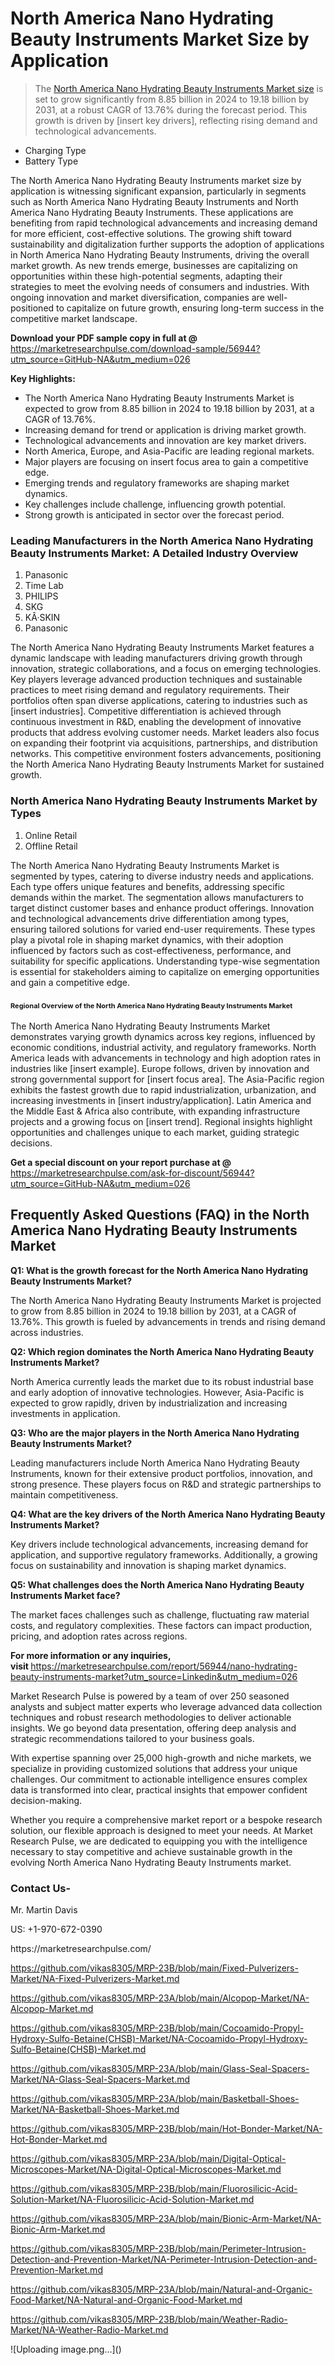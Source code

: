 <h1>North America Nano Hydrating Beauty Instruments Market&nbsp;Size by Application</h1><blockquote><p>The <a href="https://marketresearchpulse.com/download-sample/56944?utm_source=GitHub-NA&amp;utm_medium=026">North America Nano Hydrating Beauty Instruments Market size</a> is set to grow significantly from 8.85 billion in 2024 to 19.18 billion by 2031, at a robust CAGR of 13.76% during the forecast period. This growth is driven by [insert key drivers], reflecting rising demand and technological advancements.</p></blockquote><ul><li>Charging Type <li> Battery Type</li></ul><p>The North America Nano Hydrating Beauty Instruments market size by application is witnessing significant expansion, particularly in segments such as North America Nano Hydrating Beauty Instruments and North America Nano Hydrating Beauty Instruments. These applications are benefiting from rapid technological advancements and increasing demand for more efficient, cost-effective solutions. The growing shift toward sustainability and digitalization further supports the adoption of applications in North America Nano Hydrating Beauty Instruments, driving the overall market growth. As new trends emerge, businesses are capitalizing on opportunities within these high-potential segments, adapting their strategies to meet the evolving needs of consumers and industries. With ongoing innovation and market diversification, companies are well-positioned to capitalize on future growth, ensuring long-term success in the competitive market landscape.</p><p><strong>Download your PDF sample copy in full at @ </strong><a href="https://marketresearchpulse.com/download-sample/56944?utm_source=GitHub-NA&amp;utm_medium=026">https://marketresearchpulse.com/download-sample/56944?utm_source=GitHub-NA&amp;utm_medium=026</a></p><p><strong>Key Highlights: </strong></p><ul><li>The North America Nano Hydrating Beauty Instruments Market is expected to grow from 8.85 billion in 2024 to 19.18 billion by 2031, at a CAGR of 13.76%.</li><li>Increasing demand for trend or application is driving market growth.</li><li>Technological advancements and innovation are key market drivers.</li><li>North America, Europe, and Asia-Pacific are leading regional markets.</li><li>Major players are focusing on insert focus area to gain a competitive edge.</li><li>Emerging trends and regulatory frameworks are shaping market dynamics.</li><li>Key challenges include challenge, influencing growth potential.</li><li>Strong growth is anticipated in sector over the forecast period.</li></ul><h3>Leading Manufacturers in the North America Nano Hydrating Beauty Instruments Market: A Detailed Industry Overview</h3><ol><li>Panasonic</li><li>Time Lab</li><li>PHILIPS</li><li>SKG</li><li>KÂ·SKIN</li><li>Panasonic</li></ol><div class="flex max-w-full flex-col flex-grow"><div class="min-h-8 text-message flex w-full flex-col items-end gap-2 whitespace-normal break-words [.text-message+&amp;]:mt-5" dir="auto" data-message-author-role="assistant" data-message-id="fd8432e4-4910-450d-b182-61b7bfb0a01f" data-message-model-slug="gpt-4o"><div class="flex w-full flex-col gap-1 empty:hidden first:pt-[3px]"><div class="markdown prose w-full break-words dark:prose-invert light"><p>The North America Nano Hydrating Beauty Instruments Market features a dynamic landscape with leading manufacturers driving growth through innovation, strategic collaborations, and a focus on emerging technologies. Key players leverage advanced production techniques and sustainable practices to meet rising demand and regulatory requirements. Their portfolios often span diverse applications, catering to industries such as [insert industries]. Competitive differentiation is achieved through continuous investment in R&amp;D, enabling the development of innovative products that address evolving customer needs. Market leaders also focus on expanding their footprint via acquisitions, partnerships, and distribution networks. This competitive environment fosters advancements, positioning the North America Nano Hydrating Beauty Instruments Market for sustained growth.</p></div></div></div></div><h3>North America Nano Hydrating Beauty Instruments Market by Types</h3><ol><li>Online Retail <li> Offline Retail</li></ol><div class="flex max-w-full flex-col flex-grow"><div class="min-h-8 text-message flex w-full flex-col items-end gap-2 whitespace-normal break-words [.text-message+&amp;]:mt-5" dir="auto" data-message-author-role="assistant" data-message-id="084470be-0bb7-4664-bddf-5156b4f41249" data-message-model-slug="gpt-4o-mini"><div class="flex w-full flex-col gap-1 empty:hidden first:pt-[3px]"><div class="markdown prose w-full break-words dark:prose-invert light"><p>The North America Nano Hydrating Beauty Instruments Market is segmented by types, catering to diverse industry needs and applications. Each type offers unique features and benefits, addressing specific demands within the market. The segmentation allows manufacturers to target distinct customer bases and enhance product offerings. Innovation and technological advancements drive differentiation among types, ensuring tailored solutions for varied end-user requirements. These types play a pivotal role in shaping market dynamics, with their adoption influenced by factors such as cost-effectiveness, performance, and suitability for specific applications. Understanding type-wise segmentation is essential for stakeholders aiming to capitalize on emerging opportunities and gain a competitive edge.</p></div></div></div></div><h3><span style="font-size: 11px;">Regional Overview of the North America Nano Hydrating Beauty Instruments Market</span></h3><div class="flex max-w-full flex-col flex-grow"><div class="min-h-8 text-message flex w-full flex-col items-end gap-2 whitespace-normal break-words [.text-message+&amp;]:mt-5" dir="auto" data-message-author-role="assistant" data-message-id="e9038762-ce64-4e30-91c9-9bd413514231" data-message-model-slug="gpt-4o-mini"><div class="flex w-full flex-col gap-1 empty:hidden first:pt-[3px]"><div class="markdown prose w-full break-words dark:prose-invert light"><p>The North America Nano Hydrating Beauty Instruments Market demonstrates varying growth dynamics across key regions, influenced by economic conditions, industrial activity, and regulatory frameworks. North America leads with advancements in technology and high adoption rates in industries like [insert example]. Europe follows, driven by innovation and strong governmental support for [insert focus area]. The Asia-Pacific region exhibits the fastest growth due to rapid industrialization, urbanization, and increasing investments in [insert industry/application]. Latin America and the Middle East &amp; Africa also contribute, with expanding infrastructure projects and a growing focus on [insert trend]. Regional insights highlight opportunities and challenges unique to each market, guiding strategic decisions.</p></div></div></div></div><p><strong>Get a special discount on your report purchase at @ </strong><a href="https://marketresearchpulse.com/ask-for-discount/56944?utm_source=GitHub-NA&amp;utm_medium=026">https://marketresearchpulse.com/ask-for-discount/56944?utm_source=GitHub-NA&amp;utm_medium=026</a></p><h2>Frequently Asked Questions (FAQ) in the North America Nano Hydrating Beauty Instruments Market</h2><p><strong>Q1: What is the growth forecast for the North America Nano Hydrating Beauty Instruments Market?</strong></p><p>The North America Nano Hydrating Beauty Instruments Market is projected to grow from 8.85 billion in 2024 to 19.18 billion by 2031, at a CAGR of 13.76%. This growth is fueled by advancements in trends and rising demand across industries.</p><p><strong>Q2: Which region dominates the North America Nano Hydrating Beauty Instruments Market?</strong></p><p>North America currently leads the market due to its robust industrial base and early adoption of innovative technologies. However, Asia-Pacific is expected to grow rapidly, driven by industrialization and increasing investments in application.</p><p><strong>Q3: Who are the major players in the North America Nano Hydrating Beauty Instruments Market?</strong></p><p>Leading manufacturers include North America Nano Hydrating Beauty Instruments, known for their extensive product portfolios, innovation, and strong presence. These players focus on R&amp;D and strategic partnerships to maintain competitiveness.</p><p><strong>Q4: What are the key drivers of the North America Nano Hydrating Beauty Instruments Market?</strong></p><p>Key drivers include technological advancements, increasing demand for application, and supportive regulatory frameworks. Additionally, a growing focus on sustainability and innovation is shaping market dynamics.</p><p><strong>Q5: What challenges does the North America Nano Hydrating Beauty Instruments Market face?</strong></p><p>The market faces challenges such as challenge, fluctuating raw material costs, and regulatory complexities. These factors can impact production, pricing, and adoption rates across regions.</p><p><strong>For more information or any inquiries, visit&nbsp;</strong><a href="https://marketresearchpulse.com/report/56944/nano-hydrating-beauty-instruments-market?utm_source=Linkedin&utm_medium=026">https://marketresearchpulse.com/report/56944/nano-hydrating-beauty-instruments-market?utm_source=Linkedin&utm_medium=026</a></p><p>Market Research Pulse is powered by a team of over 250 seasoned analysts and subject matter experts who leverage advanced data collection techniques and robust research methodologies to deliver actionable insights. We go beyond data presentation, offering deep analysis and strategic recommendations tailored to your business goals.</p><p>With expertise spanning over 25,000 high-growth and niche markets, we specialize in providing customized solutions that address your unique challenges. Our commitment to actionable intelligence ensures complex data is transformed into clear, practical insights that empower confident decision-making.</p><p>Whether you require a comprehensive market report or a bespoke research solution, our flexible approach is designed to meet your needs. At Market Research Pulse, we are dedicated to equipping you with the intelligence necessary to stay competitive and achieve sustainable growth in the evolving North America Nano Hydrating Beauty Instruments market.</p><h3><strong>Contact Us-</strong></h3><p>Mr. Martin Davis</p><p>US: +1-970-672-0390</p><p>https://marketresearchpulse.com/</p><p><a href="https://github.com/vikas8305/MRP-23B/blob/main/Fixed-Pulverizers-Market/NA-Fixed-Pulverizers-Market.md">https://github.com/vikas8305/MRP-23B/blob/main/Fixed-Pulverizers-Market/NA-Fixed-Pulverizers-Market.md</a></p><p><a href="https://github.com/vikas8305/MRP-23A/blob/main/Alcopop-Market/NA-Alcopop-Market.md">https://github.com/vikas8305/MRP-23A/blob/main/Alcopop-Market/NA-Alcopop-Market.md</a></p><p><a href="https://github.com/vikas8305/MRP-23B/blob/main/Cocoamido-Propyl-Hydroxy-Sulfo-Betaine(CHSB)-Market/NA-Cocoamido-Propyl-Hydroxy-Sulfo-Betaine(CHSB)-Market.md">https://github.com/vikas8305/MRP-23B/blob/main/Cocoamido-Propyl-Hydroxy-Sulfo-Betaine(CHSB)-Market/NA-Cocoamido-Propyl-Hydroxy-Sulfo-Betaine(CHSB)-Market.md</a></p><p><a href="https://github.com/vikas8305/MRP-23A/blob/main/Glass-Seal-Spacers-Market/NA-Glass-Seal-Spacers-Market.md">https://github.com/vikas8305/MRP-23A/blob/main/Glass-Seal-Spacers-Market/NA-Glass-Seal-Spacers-Market.md</a></p><p><a href="https://github.com/vikas8305/MRP-23A/blob/main/Basketball-Shoes-Market/NA-Basketball-Shoes-Market.md">https://github.com/vikas8305/MRP-23A/blob/main/Basketball-Shoes-Market/NA-Basketball-Shoes-Market.md</a></p><p><a href="https://github.com/vikas8305/MRP-23B/blob/main/Hot-Bonder-Market/NA-Hot-Bonder-Market.md">https://github.com/vikas8305/MRP-23B/blob/main/Hot-Bonder-Market/NA-Hot-Bonder-Market.md</a></p><p><a href="https://github.com/vikas8305/MRP-23A/blob/main/Digital-Optical-Microscopes-Market/NA-Digital-Optical-Microscopes-Market.md">https://github.com/vikas8305/MRP-23A/blob/main/Digital-Optical-Microscopes-Market/NA-Digital-Optical-Microscopes-Market.md</a></p><p><a href="https://github.com/vikas8305/MRP-23B/blob/main/Fluorosilicic-Acid-Solution-Market/NA-Fluorosilicic-Acid-Solution-Market.md">https://github.com/vikas8305/MRP-23B/blob/main/Fluorosilicic-Acid-Solution-Market/NA-Fluorosilicic-Acid-Solution-Market.md</a></p><p><a href="https://github.com/vikas8305/MRP-23A/blob/main/Bionic-Arm-Market/NA-Bionic-Arm-Market.md">https://github.com/vikas8305/MRP-23A/blob/main/Bionic-Arm-Market/NA-Bionic-Arm-Market.md</a></p><p><a href="https://github.com/vikas8305/MRP-23B/blob/main/Perimeter-Intrusion-Detection-and-Prevention-Market/NA-Perimeter-Intrusion-Detection-and-Prevention-Market.md">https://github.com/vikas8305/MRP-23B/blob/main/Perimeter-Intrusion-Detection-and-Prevention-Market/NA-Perimeter-Intrusion-Detection-and-Prevention-Market.md</a></p><p><a href="https://github.com/vikas8305/MRP-23A/blob/main/Natural-and-Organic-Food-Market/NA-Natural-and-Organic-Food-Market.md">https://github.com/vikas8305/MRP-23A/blob/main/Natural-and-Organic-Food-Market/NA-Natural-and-Organic-Food-Market.md</a></p><p><a href="https://github.com/vikas8305/MRP-23B/blob/main/Weather-Radio-Market/NA-Weather-Radio-Market.md">https://github.com/vikas8305/MRP-23B/blob/main/Weather-Radio-Market/NA-Weather-Radio-Market.md</a></p>
![Uploading image.png…]()
